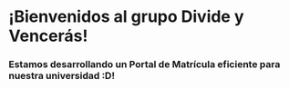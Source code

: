 # ¡Bienvenidos al grupo Divide y Vencerás!
### Estamos desarrollando un Portal de Matrícula eficiente para nuestra universidad :D!

